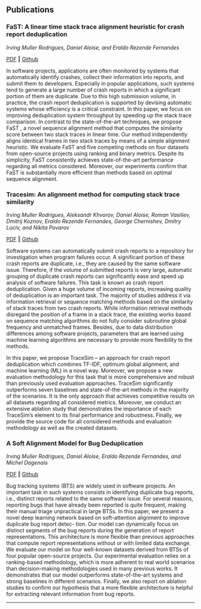 ## Publications


### FaST: A linear time stack trace alignment heuristic for crash report deduplication
*Irving Muller Rodrigues, Daniel Aloise, and Eraldo Rezende Fernandes*

[PDF](https://irving-muller.github.io/papers/FaST.pdf) ‖ [Github](https://github.com/irving-muller/FaST) 

In software projects, applications are often monitored by systems that automatically identify crashes, collect their information into reports, and submit them to developers. Especially in popular applications, such systems tend to generate a large number of crash reports in which a significant portion of them are duplicate. Due to this high submission volume, in practice, the crash report deduplication is supported by devising automatic systems whose efficiency is a critical constraint. In this paper, we focus on improving deduplication system throughput by speeding up the stack trace comparison. In contrast to the state-of-the-art techniques, we propose FaST , a novel sequence alignment method that computes the similarity score between two stack traces in linear time. Our method independently aligns identical frames in two stack traces by means of a simple alignment heuristic. We evaluate FaST and five competing methods on four datasets from open-source projects using ranking and binary metrics. Despite its simplicity, FaST consistently achieves state-of-the-art performance regarding all metrics considered. Moreover, our experiments confirm that FaST is substantially more efficient than methods based on optimal sequence alignment.




### Tracesim: An alignment method for computing stack trace similarity
*Irving Muller Rodrigues, Aleksandr Khvorov, Daniel Aloise, Roman Vasiliev, Dmitrij Koznov, Eraldo Rezende Fernandes, George Chernishev, Dmitry Luciv, and Nikita Povarov*

[PDF](https://link.springer.com/article/10.1007/s10664-021-10070-w) ‖ [Github](https://github.com/irving-muller/TraceSim_EMSE) 

Software systems can automatically submit crash reports to a repository for investigation when program failures occur. A significant portion of these crash reports are duplicate, i.e., they are caused by the same software issue. Therefore, if the volume of submitted reports is very large, automatic grouping of duplicate crash reports can significantly ease and speed up analysis of software failures. This task is known as crash report deduplication. Given a huge volume of incoming reports, increasing quality of deduplication is an important task. The majority of studies address it via information retrieval or sequence matching methods based on the similarity of stack traces from two crash reports. While information retrieval methods disregard the position of a frame in a stack trace, the existing works based on sequence matching algorithms do not fully consider subroutine global frequency and unmatched frames. Besides, due to data distribution differences among software projects, parameters that are learned using machine learning algorithms are necessary to provide more flexibility to the methods.

In this paper, we propose TraceSim – an approach for crash report deduplication which combines TF-IDF, optimum global alignment, and machine learning (ML) in a novel way. Moreover, we propose a new evaluation methodology for this task that is more comprehensive and robust than previously used evaluation approaches. TraceSim significantly outperforms seven baselines and state-of-the-art methods in the majority of the scenarios. It is the only approach that achieves competitive results on all datasets regarding all considered metrics. Moreover, we conduct an extensive ablation study that demonstrates the importance of each TraceSim’s element to its final performance and robustness. Finally, we provide the source code for all considered methods and evaluation methodology as well as the created datasets.



### A Soft Alignment Model for Bug Deduplication
*Irving Muller Rodrigues, Daniel Aloise, Eraldo Rezende Fernandes, and Michel Dagenais*

[PDF](https://irving-muller.github.io/papers/MSR2020.pdf) ‖ [Github](https://github.com/irving-muller/soft_alignment_model_bug_deduplication) 

Bug tracking systems (BTS) are widely used in software projects. An important task in such systems consists in identifying duplicate bug reports, i.e., distinct reports related to the same software issue. For several reasons, reporting bugs that have already been reported is quite frequent, making their manual triage unpractical in large BTSs. In this paper, we present a novel deep learning network based on soft-attention alignment to improve duplicate bug report detec- tion. Our model can dynamically focus on distinct segments of the bug reports during the generation of report representations. This architecture is more flexible than previous approaches that compute report representations without or with limited data exchange. We evaluate our model on four well-known datasets derived from BTSs of four popular open-source projects. Our experimental evaluation relies on a ranking-based methodology, which is more adherent to real world scenarios than decision-making methodologies used in many previous works. It demonstrates that our model outperforms state-of-the-art systems and strong baselines in different scenarios. Finally, we also report on ablation studies to confirm our hypothesis that a more flexible architecture is helpful for extracting relevant information from bug reports.

---
<!-- <p style="font-size:11px">Page template forked from <a href="https://github.com/evanca/quick-portfolio">evanca</a></p> -->
<!-- Remove above link if you don't want to attibute -->
